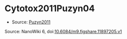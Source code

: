<a name="material" />

# Cytotox2011Puzyn04
<script type="application/ld+json">
  {
    "@context": "https://schema.org/",
    "@type": "ChemicalSubstance",
    "@id": "https://egonw.github.io/nanowiki/nanowiki5.html#material",
    "http://purl.org/dc/terms/conformsTo":
      {
        "@type": "CreativeWork",
        "@id": "https://bioschemas.org/profiles/ChemicalSubstance/0.4-RELEASE/"
      },
    "identfier": "5",
    "name": "Cytotox2011Puzyn04",
    "url": "https://egonw.github.io/nanowiki/nanowiki5.html#material",
    "sameAs": "http://127.0.0.1/mediawiki/index.php/Special:URIResolver/Cytotox2011Puzyn04"
  }
</script>


* Source: [Puzyn2011](articlePuzyn2011.md)


Source: NanoWiki 6, doi:[10.6084/m9.figshare.11897205.v1](https://doi.org/10.6084/m9.figshare.11897205.v1)
